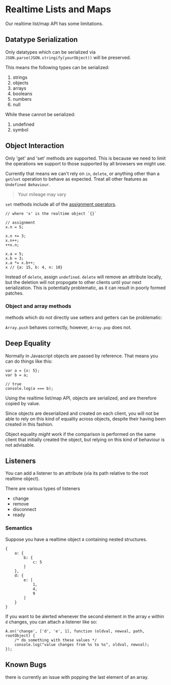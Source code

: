 # Realtime Lists and Maps

Our realtime list/map API has some limitations.

## Datatype Serialization

Only datatypes which can be serialized via `JSON.parse(JSON.stringify(yourObject))` will be preserved.

This means the following types can be serialized:

1. strings
2. objects
3. arrays
4. booleans
5. numbers
6. null

While these cannot be serialized:

1. undefined
2. symbol

## Object Interaction

Only 'get' and 'set' methods are supported.
This is because we need to limit the operations we support to those supported by all browsers we might use.

Currently that means we can't rely on `in`, `delete`, or anything other than a `get`/`set` operation to behave as expected.
Treat all other features as `Undefined Behaviour`.

> Your mileage may vary

`set` methods include all of the [assignment operators](https://developer.mozilla.org/en-US/docs/Web/JavaScript/Reference/Operators/Assignment_Operators#Exponentiation_assignment).

```
// where 'x' is the realtime object `{}`

// assignment
x.n = 5;

x.n += 3;
x.n++;
++x.n;

x.a = 5;
x.b = 3;
x.a *= x.b++;
x // {a: 15, b: 4, n: 10}
```

Instead of `delete`, assign `undefined`.
`delete` will remove an attribute locally, but the deletion will not propogate to other clients until your next serialization.
This is potentially problematic, as it can result in poorly formed patches.

### Object and array methods

methods which do not directly use setters and getters can be problematic:

`Array.push` behaves correctly, however, `Array.pop` does not.


## Deep Equality

Normally in Javascript objects are passed by reference.
That means you can do things like this:

```
var a = {x: 5};
var b = a;

// true
console.log(a === b);
```

Using the realtime list/map API, objects are serialized, and are therefore copied by value.

Since objects are deserialized and created on each client, you will not be able to rely on this kind of equality across objects, despite their having been created in this fashion.

Object equality _might_ work if the comparison is performed on the same client that initially created the object, but relying on this kind of behaviour is not advisable.

## Listeners

You can add a listener to an attribute (via its path relative to the root realtime object).

There are various types of listeners

* change
* remove
* disconnect
* ready

### Semantics

Suppose you have a realtime object `A` containing nested structures.

```
{
    a: {
        b: {
            c: 5
        }
    },
    d: {
        e: [
            1,
            4,
            9
        ]
    }
}
```

If you want to be alerted whenever the second element in the array `e` within `d` changes, you can attach a listener like so:

```
A.on('change', ['d', 'e', 1], function (oldval, newval, path, rootObject) {
    /* do something with these values */
    console.log("value changes from %s to %s", oldval, newval);
});
```

## Known Bugs

there is currently an issue with popping the last element of an array.

